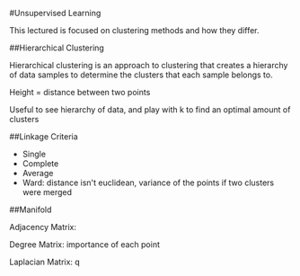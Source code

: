 #Unsupervised Learning

This lectured is focused on clustering methods and how they differ. 

##Hierarchical Clustering

Hierarchical clustering is an approach to clustering that creates a hierarchy of data samples to determine the clusters that each sample belongs to. 









Height = distance between two points 

Useful to see hierarchy of data, and play with k to find an optimal amount of clusters

##Linkage Criteria

- Single
- Complete
- Average
- Ward: distance isn't euclidean, variance of the points if two clusters were merged

##Manifold

Adjacency Matrix: 

Degree Matrix: importance of each point

Laplacian Matrix: q
